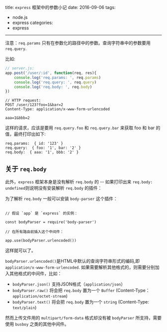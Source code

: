 title: `express` 框架中的参数小记
date: 2016-09-06
tags:
  - node.js
  - express
categories: 
  - express
---

注意：`req.params` 只有在参数化的路径中的参数。查询字符串中的参数要用 `req.query`.

比如:

<!-- more -->


```js
// server.js:
app.post('/user/:id', function(req, res){
    console.log('req.params: ', req.params)
    console.log('req.query: ', req.query)
    console.log('req.body: ', req.body)
})

```
```
// HTTP request:
POST /user/123?foo=1&bar=2
Content-Type: application/x-www-form-urlencoded

aaa=1&bbb=2
```

这样的请求，应该是要用 `req.query.foo` 和 `req.query.bar` 来获取 foo 和 bar 的值，最终打印出如下:

```text
req.params:  { id: '123' }
req.query:  { foo: '1', bar: '2' }
req.body:  { aaa: '1', bbb: '2' }
```

## 关于 `req.body` 

此外，`express` 框架本身是没有解析 `req.body` 的 -- 如果打印出来 `req.body: undefined`则说明没有安装解析 `req.body` 的插件：

为了解析 `req.body` 一般可以安装 `body-parser` 这个插件：

```

// 假设 `app` 是 `express` 的实例：

const bodyParser = require('body-parser')

// 在所有路由前插入这个中间件：

app.use(bodyParser.urlencoded())

```

这样就可以了。

`bodyParser.urlencoded()`是HTML中默认的查询字符串形式的编码,即`application/x-www-form-urlencoded`. 如果需要解析其他格式的，则需要分别加入其他格式的中间件，比如：

 - `bodyParser.json()` 支持JSON格式（`application/json`）
 - `bodyParser.raw()` 将会把 `req.body` 置为一个 `Buffer` (Content-Type：`application/octet-stream`)
 - `bodyParser.text()` 将会把 `req.body` 置为一个 `string` (Content-Type: `text/plain`)

然而上传文件用的 `multipart/form-data` 格式却没有被 `bodyParser` 所支持，需要使用 `busboy` 之类的其他中间件。

